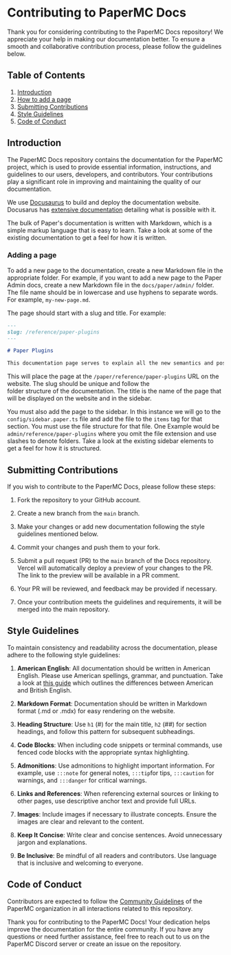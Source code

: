 # Contributing to PaperMC Docs

Thank you for considering contributing to the PaperMC Docs repository! We appreciate your help in making our documentation better. 
To ensure a smooth and collaborative contribution process, please follow the guidelines below.

## Table of Contents
1. [Introduction](#introduction)
2. [How to add a page](#adding-a-page)
3. [Submitting Contributions](#submitting-contributions)
4. [Style Guidelines](#style-guidelines)
5. [Code of Conduct](#code-of-conduct)

## Introduction

The PaperMC Docs repository contains the documentation for the PaperMC project, which is used to provide essential 
information, instructions, and guidelines to our users, developers, and contributors. Your contributions play a 
significant role in improving and maintaining the quality of our documentation.

We use [Docusaurus](https://docusaurus.io/) to build and deploy the documentation website.
Docusarus has [extensive documentation](https://docusaurus.io/docs/category/guides) detailing what is possible with it.

The bulk of Paper's documentation is written with Markdown, which is a simple markup language that is easy to learn. 
Take a look at some of the existing documentation to get a feel for how it is written.

### Adding a page

To add a new page to the documentation, create a new Markdown file in the appropriate folder. For example, if you want to add
a new page to the Paper Admin docs, create a new Markdown file in the `docs/paper/admin/` folder. The file name should be in 
lowercase and use hyphens to separate words. For example, `my-new-page.md`.

The page should start with a slug and title. For example:

```markdown
---
slug: /reference/paper-plugins
---

# Paper Plugins

This documentation page serves to explain all the new semantics and possible confusions that Paper plugins may introduce.
```

This will place the page at the `/paper/reference/paper-plugins` URL on the website. The slug should be unique and follow the   
folder structure of the documentation. The title is the name of the page that will be displayed on the website and in the sidebar.

You must also add the page to the sidebar. In this instance we will go to the `config/sidebar.paper.ts` file and
add the file to the `items` tag for that section. You must use the file structure for that file. One Example would be 
`admin/reference/paper-plugins` where you omit the file extension and use slashes to denote folders. Take a look at the 
existing sidebar elements to get a feel for how it is structured.

## Submitting Contributions

If you wish to contribute to the PaperMC Docs, please follow these steps:

1. Fork the repository to your GitHub account.

2. Create a new branch from the `main` branch.

3. Make your changes or add new documentation following the style guidelines mentioned below.

4. Commit your changes and push them to your fork.

5. Submit a pull request (PR) to the `main` branch of the Docs repository.
   Vercel will automatically deploy a preview of your changes to the PR. The link to the preview will be available in a PR comment.

6. Your PR will be reviewed, and feedback may be provided if necessary.

7. Once your contribution meets the guidelines and requirements, it will be merged into the main repository.

## Style Guidelines

To maintain consistency and readability across the documentation, please adhere to the following style guidelines:

1. **American English**: All documentation should be written in American English. Please use American spellings, grammar, and punctuation.
   Take a look at [this guide](https://www.oxfordinternationalenglish.com/differences-in-british-and-american-spelling/) which outlines 
   the differences between American and British English.

2. **Markdown Format**: Documentation should be written in Markdown format (.md or .mdx) for easy rendering on the website.

3. **Heading Structure**: Use `h1` (#) for the main title, `h2` (##) for section headings, and follow this pattern for subsequent subheadings.

4. **Code Blocks**: When including code snippets or terminal commands, use fenced code blocks with the appropriate syntax highlighting.

5. **Admonitions**: Use admonitions to highlight important information. For example, use `:::note` for general notes, `:::tip`for tips,
   `:::caution` for warnings, and `:::danger` for critical warnings.

6. **Links and References**: When referencing external sources or linking to other pages, use descriptive anchor text and provide full URLs.

7. **Images**: Include images if necessary to illustrate concepts. Ensure the images are clear and relevant to the content.

8. **Keep It Concise**: Write clear and concise sentences. Avoid unnecessary jargon and explanations.

9. **Be Inclusive**: Be mindful of all readers and contributors. Use language that is inclusive and welcoming to everyone.

## Code of Conduct

Contributors are expected to follow the [Community Guidelines](https://papermc.io/community/guidelines) of the PaperMC organization in all 
interactions related to this repository.

Thank you for contributing to the PaperMC Docs! Your dedication helps improve the documentation for the entire 
community. If you have any questions or need further assistance, feel free to reach out to us on the PaperMC Discord server
or create an issue on the repository.
